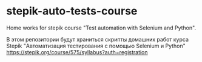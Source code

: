 # stepik-auto-tests-course
Home works for stepik course "Test automation with Selenium and Python".

В этом репозитории будут храниться скрипты домашних работ курса Stepik "Автоматизация тестирования с помощью Selenium и Python"  
https://stepik.org/course/575/syllabus?auth=registration
